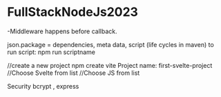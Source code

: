 # FullStackNodeJs2023

-Middleware happens before callback.

json.package = dependencies, meta data, script (life cycles in maven)
to run script: npm run scriptname

//create a new project
npm create vite
Project name: first-svelte-project
//Choose Svelte from list
//Choose JS from list


Security bcrypt , express 